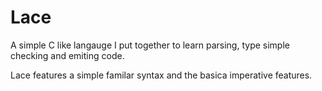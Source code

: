 # Lace

A simple C like langauge I put together to learn parsing, type simple checking and emiting code.

Lace features a simple familar syntax and the basica imperative features.
